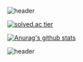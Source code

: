 ![header](https://capsule-render.vercel.app/api?type=wave&color=gradient&height=300&section=header&text=%20Hi%20there%20👋&&fontSize=90)

[![solved.ac tier](http://mazassumnida.wtf/api/generate_badge?boj=9507ym)](https://solved.ac/9507ym)


[![Anurag's github stats](https://github-readme-stats.vercel.app/api?username=MarbinSpectrum)](https://github.com/anuraghazra/github-readme-stats)

![header](https://capsule-render.vercel.app/api?type=wave&color=gradient&height=300&section=footer&text=%20%&&fontSize=90)
